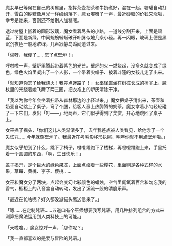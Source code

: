 魔女早已等候在自己的树屋里，指挥茶壶把茶和牛奶煮好，混在一起。糖罐自动打开，雪白的砂糖像月光一样纷纷落下，魔女嘟囔了一声，最近砂糖的价钱又涨啦，幸亏是她来，否则还不给别人加糖呢。

透过树屋上嵌着的圆形玻璃，魔女看着尽头的小路，一道线分割开来，上面是碧蓝，下面是新绿。中间蜿蜿蜒蜒破开叶脉似地几条小径。再一闪眼，玻璃上便是黑沉沉夜色一般地浓绿，几声寂静鸟鸣间透过来。

「诶呀，我傻了……忘了点壁炉！」

呼啦啦一声，壁炉里腾起带着紫色的光芒。壁炉的火一燃烧起，没多久就变成了绿色，绿色火焰里凝出了一个人影，一个带着尖帽子、披着斗篷的女孩儿走了出来。

「就知道你忘了给我烧火！我差点迷路了！」女巫径直坐在树桩长成的椅子上，魔杖里的光绕着她飞舞了两三圈，把衣袍上的炉灰清除干净。

「我以为你今年会坐着扫帚从森林那边的小径过来，」魔女把桌子清出来，茶壶和奶壶自动跳上了桌子，弯了个腰，给客人斟上热腾腾的奶茶。魔女拿着小勺轻轻碰了一下它们，发出「叮——」地两声，它们似乎得到了奖赏，开心地跳回了桌子上。

女巫摇了摇头，「你们这儿人类渐渐多了，去年我差点被人类看见，给他念了一个失忆咒……今年就穿壁炉了。我最近在考瞬影移形执照，明年你就不用点壁炉啦。」

魔女似乎想到了什么，跳下了椅子，噔噔蹬跑下了楼梯，再噔噔蹬跑上来，手里托着一个圆圆的东西，「啊，生日快乐！」

盖子揭开，是个巨大的绿色果冻，上面点缀着一些樱花，里面则是各种式样的水果，草莓、黄桃、李子、樱桃……

女巫和魔女分了两块，点起会变幻七彩颜色的蜡烛，空气里氤氲着百合和勿忘我的香气，橱柜上的八音盒自动转动，发出了溪流一般的清脆乐声。

「最近在忙啥呢？好久都没派猫头鹰送信来了。」

「嗯……在定制咒语……五道口有个巫师想要我写咒语，用几种排列组合的方式来测算把魔法运用到人类科技上的可能。」

「天啦噜。」魔女惊呼一声，「那你呢？」

「我一直都喜欢的是爱与冒险的咒语。」